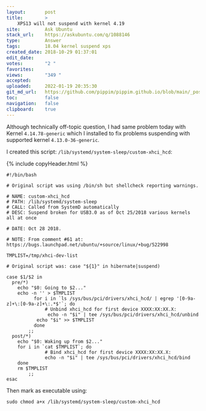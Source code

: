 ```yaml
---
layout:       post
title:        >
    XPS13 will not suspend with kernel 4.19
site:         Ask Ubuntu
stack_url:    https://askubuntu.com/q/1088146
type:         Answer
tags:         18.04 kernel suspend xps
created_date: 2018-10-29 01:37:01
edit_date:    
votes:        "2 "
favorites:    
views:        "349 "
accepted:     
uploaded:     2022-01-19 20:35:30
git_md_url:   https://github.com/pippim/pippim.github.io/blob/main/_posts/2018/2018-10-29-XPS13-will-not-suspend-with-kernel-4.19.md
toc:          false
navigation:   false
clipboard:    true
---
```


Although technically off-topic question, I had same problem today with Kernel `4.14.78-generic` which I installed to fix problems suspending with supported kernel `4.13.0-36-generic`.

<!-- Language-all: lang-bash -->

I created this script: `/lib/systemd/system-sleep/custom-xhci_hcd`:

{% include copyHeader.html %}
``` 
#!/bin/bash

# Original script was using /bin/sh but shellcheck reporting warnings.

# NAME: custom-xhci_hcd
# PATH: /lib/systemd/system-sleep
# CALL: Called from SystemD automatically
# DESC: Suspend broken for USB3.0 as of Oct 25/2018 various kernels all at once

# DATE: Oct 28 2018.

# NOTE: From comment #61 at: https://bugs.launchpad.net/ubuntu/+source/linux/+bug/522998

TMPLIST=/tmp/xhci-dev-list

# Original script was: case "${1}" in hibernate|suspend)

case $1/$2 in
  pre/*)
    echo "$0: Going to $2..."
    echo -n '' > $TMPLIST
          for i in `ls /sys/bus/pci/drivers/xhci_hcd/ | egrep '[0-9a-z]+\:[0-9a-z]+\:.*$'`; do
              # Unbind xhci_hcd for first device XXXX:XX:XX.X:
               echo -n "$i" | tee /sys/bus/pci/drivers/xhci_hcd/unbind
           echo "$i" >> $TMPLIST
          done
        ;;
  post/*)
    echo "$0: Waking up from $2..."
    for i in `cat $TMPLIST`; do
              # Bind xhci_hcd for first device XXXX:XX:XX.X:
              echo -n "$i" | tee /sys/bus/pci/drivers/xhci_hcd/bind
    done
    rm $TMPLIST
        ;;
esac
```

Then mark as executable using:

``` 
sudo chmod a+x /lib/systemd/system-sleep/custom-xhci_hcd
```
